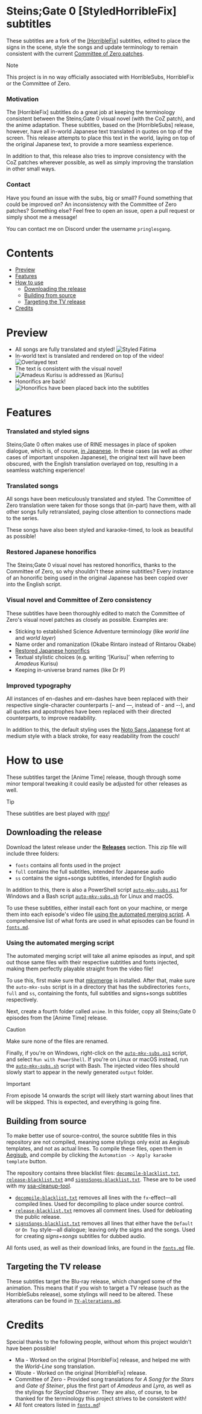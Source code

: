 # Steins;Gate 0 [StyledHorribleFix] subtitles
These subtitles are a fork of the [[HorribleFix]](https://bitbucket.org/Woote/horriblefix) subtitles, edited to place the signs in the scene, style the songs and update terminology to remain consistent with the current [Committee of Zero patches](http://sonome.dareno.me/projects/sg0-steam.html).

> [!Note]
> This project is in no way officially associated with HorribleSubs, HorribleFix or the Committee of Zero.

### Motivation
The [HorribleFix] subtitles do a great job at keeping the terminology consistent between the Steins;Gate 0 visual novel (with the CoZ patch), and the anime adaptation. These subtitles, based on the [HorribleSubs] release, however, have all in-world Japanese text translated in quotes on top of the screen. This release attempts to place this text in the world, laying on top of the original Japanese text, to provide a more seamless experience.

In addition to that, this release also tries to improve consistency with the CoZ patches wherever possible, as well as simply improving the translation in other small ways.

### Contact
Have you found an issue with the subs, big or small? Found something that could be improved on? An inconsistency with the Committee of Zero patches? Something else? Feel free to open an issue, open a pull request or simply shoot me a message!

You can contact me on Discord under the username `pringlesgang`.

# Contents
- [Preview](#preview)
- [Features](#features)
- [How to use](#how-to-use)
    - [Downloading the release](#downloading-the-release)
    - [Building from source](#building-from-source)
    - [Targeting the TV release](#targeting-the-tv-release)
- [Credits](#credits)

# Preview
- All songs are fully translated and styled!
![Styled Fátima](./preview/songs.png "Styled Fátima")
- In-world text is translated and rendered on top of the video!
![Overlayed text](./preview/signs.png "Read it as if it were made for an English audience!")
- The text is consistent with the visual novel!
![Amadeus Kurisu is addressed as [Kurisu]](./preview/vn.png "In the visual novel, Amadeus Kurisu is always addressed as ‘[Kurisu].’")
- Honorifics are back!
![Honorifics have been placed back into the subtitles](./preview/honorifics.png "Daru also calls Mayuri ‘Mayu-shi’ :D")

# Features
### Translated and styled signs
Steins;Gate 0 often makes use of RINE messages in place of spoken dialogue, which is, of course, [in Japanese](https://youtu.be/5emC3_P-i7o). In these cases (as well as other cases of important unspoken Japanese), the original text will have been obscured, with the English translation overlayed on top, resulting in a seamless watching experience!

### Translated songs
All songs have been meticulously translated and styled. The Committee of Zero translation were taken for those songs that (in-part) have them, with all other songs fully retranslated, paying close attention to connections made to the series.

These songs have also been styled and karaoke-timed, to look as beautiful as possible!

### Restored Japanese honorifics
The Steins;Gate 0 visual novel has restored honorifics, thanks to the Committee of Zero, so why shouldn't these anime subtitles? Every instance of an honorific being used in the original Japanese has been copied over into the English script.

### Visual novel and Committee of Zero consistency
These subtitles have been thoroughly edited to match the Committee of Zero's visual novel patches as closely as possible. Examples are:
- Sticking to established Science Adventure terminology (like *world line* and *world layer*)
- Name order and romanization (Okabe Rintaro instead of Rintarou Okabe)
- [Restored Japanese honorifics](#restored-japanese-honorifics)
- Textual stylistic choices (e.g. writing ‘[Kurisu]’ when referring to *Amadeus* Kurisu)
- Keeping in-universe brand names (like Dr P)

### Improved typography
All instances of en-dashes and em-dashes have been replaced with their respective single-character counterparts (– and —, instead of - and --), and all quotes and apostrophes have been replaced with their directed counterparts, to improve readability.

In addition to this, the default styling uses the [Noto Sans Japanese](https://fonts.google.com/noto/specimen/Noto+Sans+JP) font at medium style with a black stroke, for easy readability from the couch!

# How to use
These subtitles target the [Anime Time] release, though through some minor temporal tweaking it could easily be adjusted for other releases as well.

> [!TIP]
> These subtitles are best played with [mpv](https://mpv.io)!

## Downloading the release
Download the latest release under the [**Releases**](https://github.com/PringlesGang/SG0-StyledHorribleFix/releases) section. This zip file will include three folders:
- `fonts` contains all fonts used in the project
- `full` contains the full subtitles, intended for Japanese audio
- `ss` contains the signs+songs subtitles, intended for English audio

In addition to this, there is also a PowerShell script [`auto-mkv-subs.ps1`](./auto-mkv-subs.ps1) for Windows and a Bash script [`auto-mkv-subs.sh`](./auto-mkv-subs.sh) for Linux and macOS.

To use these subtitles, either install each font on your machine, or merge them into each episode's video file [using the automated merging script](#using-the-automated-merging-script).
A comprehensive list of what fonts are used in what episodes can be found in [`fonts.md`](./fonts.md).

### Using the automated merging script
The automated merging script will take all anime episodes as input, and spit out those same files with their respective subtitles and fonts injected, making them perfectly playable straight from the video file!

To use this, first make sure that [mkvmerge](https://mkvtoolnix.download/) is installed. After that, make sure the `auto-mkv-subs` script is in a directory that has the subdirectories `fonts`, `full` and `ss`, containing the fonts, full subtitles and signs+songs subtitles respectively.

Next, create a fourth folder called `anime`. In this folder, copy all Steins;Gate 0 episodes from the [Anime Time] release.

> [!CAUTION]
> Make sure none of the files are renamed.

Finally, if you're on Windows, right-click on the [`auto-mkv-subs.ps1`](./auto-mkv-subs.ps1) script, and select `Run with PowerShell`. If you're on Linux or macOS instead, run the [`auto-mkv-subs.sh`](./auto-mkv-subs.sh) script with Bash. The injected video files should slowly start to appear in the newly generated `output` folder.

> [!IMPORTANT]
> From episode 14 onwards the script will likely start warning about lines that will be skipped. This is expected, and everything is going fine.

## Building from source
To make better use of source-control, the source subtitle files in this repository are not compiled, meaning some stylings only exist as Aegisub templates, and not as actual lines. To compile these files, open them in [Aegisub](https://aegisub.org/), and compile by clicking the `Automation -> Apply karaoke template` button.

The repository contains three blacklist files: [`decompile-blacklist.txt`](./ssa-cleanup-filters/decompile-blacklist.txt), [`release-blacklist.txt`](./ssa-cleanup-filters/release-blacklist.txt) and [`signsSongs-blacklist.txt`](./ssa-cleanup-filters/signsSongs-blacklist.txt). These are to be used with my [ssa-cleanup-tool](https://github.com/PringlesGang/ssa-cleanup-tool).
- [`decompile-blacklist.txt`](./ssa-cleanup-filters/decompile-blacklist.txt) removes all lines with the `fx`-effect—all compiled lines. Used for decompiling to place under source control.
- [`release-blacklist.txt`](./ssa-cleanup-filters/release-blacklist.txt) removes all comment lines. Used for debloating the public release.
- [`signsSongs-blacklist.txt`](./ssa-cleanup-filters/signsSongs-blacklist.txt) removes all lines that either have the `Default` or `On Top` style—all dialogue; leaving only the signs and the songs. Used for creating _signs+songs_ subtitles for dubbed audio.

All fonts used, as well as their download links, are found in the [`fonts.md`](./fonts.md) file.

## Targeting the TV release
These subtitles target the Blu-ray release, which changed some of the animation. This means that if you wish to target a TV release (such as the HorribleSubs release), some stylings will need to be altered. These alterations can be found in [`TV-alterations.md`](./TV-alterations.md).

# Credits
Special thanks to the following people, without whom this project wouldn't have been possible!

- Mia - Worked on the original [HorribleFix] release, and helped me with the *World-Line* song translation.
- Woute - Worked on the original [HorribleFix] release.
- Committee of Zero - Provided song translations for *A Song for the Stars* and *Gate of Steiner*, plus the first part of *Amadeus* and *Lyra*, as well as the stylings for *Skyclad Observer*. They are also, of course, to be thanked for the terminology this project strives to be consistent with!
- All font creators listed in [`fonts.md`](./fonts.md)!
